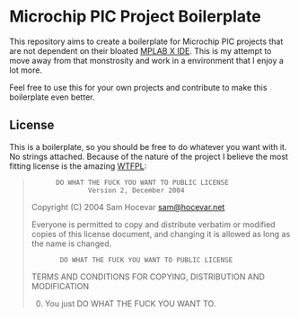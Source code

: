 # Microchip PIC Project Boilerplate

This repository aims to create a boilerplate for Microchip PIC projects that are not dependent on their bloated [MPLAB X IDE](https://www.microchip.com/mplab/mplab-x-ide). This is my attempt to move away from that monstrosity and work in a environment that I enjoy a lot more.

Feel free to use this for your own projects and contribute to make this boilerplate even better.


## License

This is a boilerplate, so you should be free to do whatever you want with it. No strings attached. Because of the nature of the project I believe the most fitting license is the amazing [WTFPL](http://wtfpl.net/):

>           DO WHAT THE FUCK YOU WANT TO PUBLIC LICENSE
>                   Version 2, December 2004
> 
> Copyright (C) 2004 Sam Hocevar <sam@hocevar.net>
> 
> Everyone is permitted to copy and distribute verbatim or modified
> copies of this license document, and changing it is allowed as long
> as the name is changed.
> 
>            DO WHAT THE FUCK YOU WANT TO PUBLIC LICENSE
>   TERMS AND CONDITIONS FOR COPYING, DISTRIBUTION AND MODIFICATION
> 
>  0. You just DO WHAT THE FUCK YOU WANT TO.

